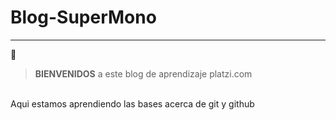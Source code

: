 # Blog-SuperMono
------------
:monkey:

> **BIENVENIDOS** a este blog de aprendizaje platzi.com


<br/>
Aqui estamos aprendiendo las bases acerca de git y github
